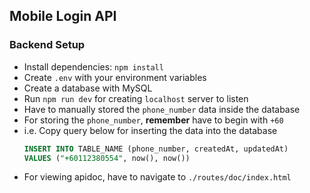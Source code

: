 ## Mobile Login API

### Backend Setup

- Install dependencies: `npm install`
- Create `.env` with your environment variables
- Create a database with MySQL
- Run `npm run dev` for creating `localhost` server to listen
- Have to manually stored the `phone_number` data inside the database
- For storing the `phone_number`, **remember** have to begin with `+60`
- i.e. Copy query below for inserting the data into the database
  ```sql
  INSERT INTO TABLE_NAME (phone_number, createdAt, updatedAt)
  VALUES ("+60112380554", now(), now())
  ```
- For viewing apidoc, have to navigate to `./routes/doc/index.html`
